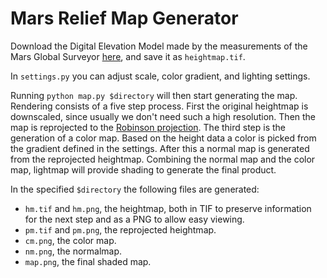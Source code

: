 # Mars Relief Map Generator

Download the Digital Elevation Model made by the measurements of the Mars Global Surveyor [here](https://astrogeology.usgs.gov/search/details/Mars/GlobalSurveyor/MOLA/Mars_MGS_MOLA_DEM_mosaic_global_463m/cub), and save it as `heightmap.tif`.

In `settings.py` you can adjust scale, color gradient, and lighting settings.

Running `python map.py $directory` will then start generating the map. Rendering consists of a five step process. First the original heightmap is downscaled, since usually we don't need such a high resolution. Then the map is reprojected to the [Robinson projection](https://xkcd.com/977/). The third step is the generation of a color map. Based on the height data a color is picked from the gradient defined in the settings. After this a normal map is generated from the reprojected heightmap. Combining the normal map and the color map, lightmap will provide shading to generate the final product.

In the specified `$directory` the following files are generated:

* `hm.tif` and `hm.png`, the heightmap, both in TIF to preserve information for the next step and as a PNG to allow easy viewing.
* `pm.tif` and `pm.png`, the reprojected heightmap.
* `cm.png`, the color map.
* `nm.png`, the normalmap.
* `map.png`, the final shaded map.
